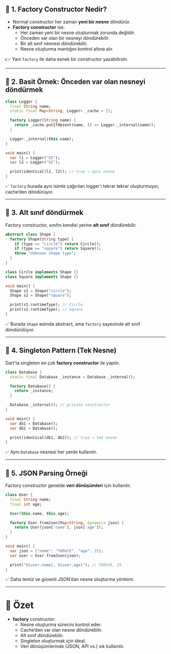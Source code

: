 
## 🔹 1. Factory Constructor Nedir?

- Normal constructor her zaman **yeni bir nesne** döndürür.
- **Factory constructor** ise:
    - Her zaman yeni bir nesne oluşturmak zorunda değildir.
    - Önceden var olan bir nesneyi döndürebilir.
    - Bir alt sınıf nesnesi döndürebilir.
    - Nesne oluşturma mantığını kontrol altına alır.


👉 Yani `factory` ile daha esnek bir constructor yazabilirsin.

---

## 🔹 2. Basit Örnek: Önceden var olan nesneyi döndürmek

```dart
class Logger {
  final String name;
  static final Map<String, Logger> _cache = {};

  factory Logger(String name) {
    return _cache.putIfAbsent(name, () => Logger._internal(name));
  }

  Logger._internal(this.name);
}

void main() {
  var l1 = Logger("UI");
  var l2 = Logger("UI");

  print(identical(l1, l2)); // true → aynı nesne
}
```

✅ `factory` burada aynı isimle çağırılan logger’ı tekrar tekrar oluşturmuyor, cache’den döndürüyor.

---

## 🔹 3. Alt sınıf döndürmek

Factory constructor, sınıfın kendisi yerine **alt sınıf** döndürebilir.

```dart
abstract class Shape {
  factory Shape(String type) {
    if (type == "circle") return Circle();
    if (type == "square") return Square();
    throw "Unknown shape type";
  }
}

class Circle implements Shape {}
class Square implements Shape {}

void main() {
  Shape s1 = Shape("circle");
  Shape s2 = Shape("square");

  print(s1.runtimeType); // Circle
  print(s2.runtimeType); // Square
}
```

✅ Burada `Shape` aslında abstract, ama `factory` sayesinde alt sınıf döndürülüyor.

---

## 🔹 4. Singleton Pattern (Tek Nesne)

Dart’ta singleton en çok **factory constructor** ile yapılır.

```dart
class Database {
  static final Database _instance = Database._internal();

  factory Database() {
    return _instance;
  }

  Database._internal(); // private constructor
}

void main() {
  var db1 = Database();
  var db2 = Database();

  print(identical(db1, db2)); // true → tek nesne
}
```

✅ Aynı `Database` nesnesi her yerde kullanılır.

---

## 🔹 5. JSON Parsing Örneği

Factory constructor genelde **veri dönüşümleri** için kullanılır.

```dart
class User {
  final String name;
  final int age;

  User(this.name, this.age);

  factory User.fromJson(Map<String, dynamic> json) {
    return User(json['name'], json['age']);
  }
}

void main() {
  var json = {"name": "TkMatE", "age": 25};
  var user = User.fromJson(json);

  print("${user.name}, ${user.age}"); // TkMatE, 25
}
```

✅ Daha temiz ve güvenli JSON’dan nesne oluşturma yöntemi.

---

# 📌 Özet

- **factory** constructor:
    - Nesne oluşturma sürecini kontrol eder.
    - Cache’den var olan nesne döndürebilir.
    - Alt sınıf döndürebilir.
    - Singleton oluşturmak için ideal.
    - Veri dönüşümlerinde (JSON, API vs.) sık kullanılır.